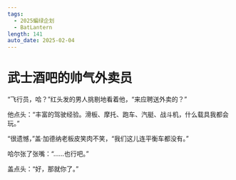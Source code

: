 ```yaml
---
tags:
  - 2025蝙绿企划
  - BatLantern
length: 141
auto_date: 2025-02-04
---
```


# 武士酒吧的帅气外卖员

“飞行员，哈？”红头发的男人挑剔地看着他，“来应聘送外卖的？”

他点头：“丰富的驾驶经验。滑板、摩托、跑车、汽艇、战斗机，什么载具我都会玩。”

“很遗憾，”盖·加德纳老板皮笑肉不笑，“我们这儿连平衡车都没有。”

哈尔张了张嘴：“……也行吧。”

盖点头：“好，那就你了。”

